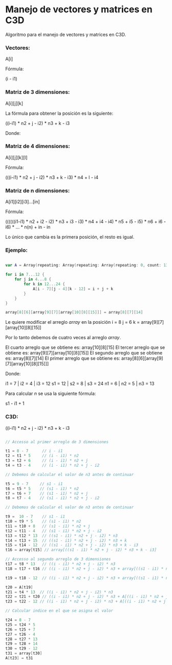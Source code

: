 # Manejo de vectores y matrices en C3D

Algoritmo para el manejo de vectores y matrices en C3D.

### Vectores:

A[i]

Fórmula:

(i - i1)

### Matriz de 3 dimensiones:

A[i][j][k] 

La fórmula para obtener la posición es la siguiente:

((i-i1) * n2 + j - i2) * n3 + k - i3

Donde:

### Matriz de 4 dimensiones:

A[i][j][k][l]

Fórmula:

(((i-i1) * n2 + j - i2) * n3 + k - i3) * n4 + l - i4

### Matriz de n dimensiones:

A[i1][i2][i3]...[in]

Fórmula:

((((((i1-i1) * n2 + i2 - i2) * n3 + i3 - i3) * n4 + i4 - i4) * n5 + i5 - i5) * n6 + i6 - i6) * ... * n(n) + in - in

Lo único que cambia es la primera posición, el resto es igual.

### Ejemplo:

```swift

var A = Array(repeating: Array(repeating: Array(repeating: 0, count: 13), count: 5), count: 13)

for i in 7...12 {
    for j in 4...8 {
        for k in 12...24 {
            A[i - 7][j - 4][k - 12] = i + j + k
        }
    }
}

array[8][6][array[9][7][array[10][8][15]]] = array[8][7][14]
```

Le quiere modificar el arreglo *array* en la posición
i = 8
j = 6
k = array[9][7][array[10][8][15]]

Por lo tanto debemos de cuatro veces al arreglo *array*.

El cuarto arreglo que se obtiene es: array[10][8][15]
El tercer arreglo que se obtiene es: array[9][7][array[10][8][15]]
El segundo arreglo que se obtiene es: array[8][7][14]
El primer arreglo que se obtiene es: array[8][6][array[9][7][array[10][8][15]]]

Donde:

i1 = 7  | i2 = 4 | i3 = 12
s1 = 12 | s2 = 8 | s3 = 24
n1 = 6  | n2 = 5 | n3 = 13

Para calcular *n* se usa la siguiente fórmula:

s1 - i1 + 1

### C3D:

((i-i1) * n2 + j - i2) * n3 + k - i3

```c

// Accesso al primer arreglo de 3 dimensiones

t1 = 8 - 7      // i - i1
t2 = t1 * 5     // (i - i1) * n2
t3 = t2 + 6     // (i - i1) * n2 + j
t4 = t3 - 4     // (i - i1) * n2 + j - i2

// Debemos de calcular el valor de n3 antes de continuar

t5 = 9 - 7     // s1 - i1
t6 = t5 * 5    // (s1 - i1) * n2
t7 = t6 + 7    // (s1 - i1) * n2 + j
t8 = t7 - 4    // (s1 - i1) * n2 + j - i2

// Debemos de calcular el valor de n3 antes de continuar

t9 =  10 - 7    // s1 - i1
t10 = t9 * 5    // (s1 - i1) * n2
t11 = t10 + 8   // (s1 - i1) * n2 + j
t12 = t11 - 4   // (s1 - i1) * n2 + j - i2
t13 = t12 * 13  // ((s1 - i1) * n2 + j - i2) * n3
t14 = t13 + 15  // ((s1 - i1) * n2 + j - i2) * n3 + k
t15 = t14 - 12  // ((s1 - i1) * n2 + j - i2) * n3 + k - i3
t16 = array[t15] // array[((s1 - i1) * n2 + j - i2) * n3 + k - i3]

// Accesso al segundo arreglo de 3 dimensiones
t17 = t8 * 13   // ((i - i1) * n2 + j - i2) * n3
t18 = t17 + t16 // ((i - i1) * n2 + j - i2) * n3 + array[((s1 - i1) * n2 + j - i2) * n3 + k - i3]

t19 = t18 - 12  // ((i - i1) * n2 + j - i2) * n3 + array[((s1 - i1) * n2 + j - i2) * n3 + k - i3] - i3

t20 = A[t19]
t21 = t4 * 13  // ((i - i1) * n2 + j - i2) * n3
t22 = t21 + t20 // ((i - i1) * n2 + j - i2) * n3 + A[((i - i1) * n2 + j - i2) * n3 + array[((s1 - i1) * n2 + j - i2) * n3 + k - i3] - i3]
t23 = t22 - 12 // ((i - i1) * n2 + j - i2) * n3 + A[((i - i1) * n2 + j - i2) * n3 + array[((s1 - i1) * n2 + j - i2) * n3 + k - i3] - i3] - i3

// Calcular indice en el que se asigna el valor

t24 = 8 - 7
t25 = t24 * 5
t26 = t25 + 7
t27 = t26 - 4
t28 = t27 * 13
t29 = t28 + 14
t30 = t29 - 12
t31 = array[t30]
A[t23] = t31
```